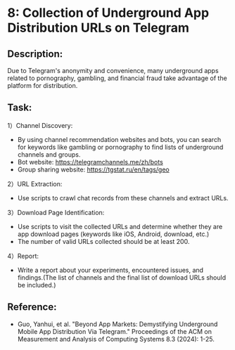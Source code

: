 # 8: Collection of Underground App Distribution URLs on Telegram

## Description:
Due to Telegram's anonymity and convenience, many underground apps related to pornography, gambling, and financial fraud take advantage of the platform for distribution. 

## Task:

1）Channel Discovery:
- By using channel recommendation websites and bots, you can search for keywords like gambling or pornography to find lists of underground channels and groups.
- Bot website: https://telegramchannels.me/zh/bots
- Group sharing website: https://tgstat.ru/en/tags/geo

2）URL Extraction:
- Use scripts to crawl chat records from these channels and extract URLs.

3）Download Page Identification:
- Use scripts to visit the collected URLs and determine whether they are app download pages (keywords like iOS, Android, download, etc.)
- The number of valid URLs collected should be at least 200.

4）Report:
- Write a report about your experiments, encountered issues, and findings.(The list of channels and the final list of download URLs should be included.)

## Reference:
- Guo, Yanhui, et al. "Beyond App Markets: Demystifying Underground Mobile App Distribution Via Telegram." Proceedings of the ACM on Measurement and Analysis of Computing Systems 8.3 (2024): 1-25.



